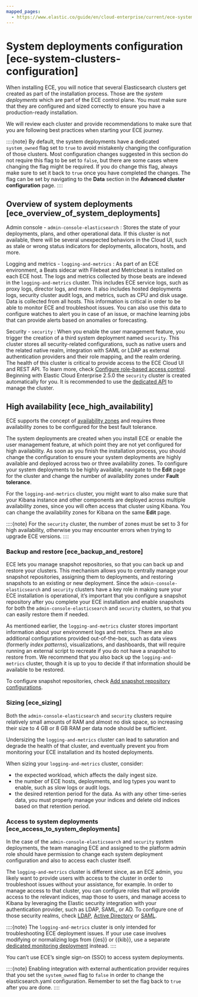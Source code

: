 ```yaml
---
mapped_pages:
  - https://www.elastic.co/guide/en/cloud-enterprise/current/ece-system-clusters-configuration.html
---
```


# System deployments configuration [ece-system-clusters-configuration]

When installing ECE, you will notice that several Elasticsearch clusters get created as part of the installation process. Those are the *system deployments* which are part of the ECE control plane. You must make sure that they are configured and sized correctly to ensure you have a production-ready installation.

We will review each cluster and provide recommendations to make sure that you are following best practices when starting your ECE journey.

::::{note} 
By default, the system deployments have a dedicated `system_owned` flag set to `true` to avoid mistakenly changing the configuration of those clusters. Most configuration changes suggested in this section do not require this flag to be set to `false`, but there are some cases where changing the flag might be required. If you do change this flag, always make sure to set it back to `true` once you have completed the changes. The flag can be set by navigating to the **Data** section in the **Advanced cluster configuration** page.
::::



## Overview of system deployments [ece_overview_of_system_deployments] 

Admin console - `admin-console-elasticsearch`
:   Stores the state of your deployments, plans, and other operational data. If this cluster is not available, there will be several unexpected behaviors in the Cloud UI, such as stale or wrong status indicators for deployments, allocators, hosts, and more.

Logging and metrics - `logging-and-metrics`
:   As part of an ECE environment, a Beats sidecar  with Filebeat and Metricbeat is installed on each ECE host. The logs and metrics collected by those beats are indexed in the `logging-and-metrics` cluster. This includes ECE service logs, such as proxy logs, director logs, and more. It also includes hosted deployments logs, security cluster audit logs, and metrics, such as CPU and disk usage. Data is collected from all hosts. This information is critical in order to be able to monitor ECE and troubleshoot issues. You can also use this data to configure watches to alert you in case of an issue, or machine learning jobs that can provide alerts based on anomalies or forecasting.

Security - `security`
:   When you enable the user management feature, you trigger the creation of a third system deployment named `security`. This cluster stores all security-related configurations, such as native users and the related native realm, integration with SAML or LDAP as external authentication providers and their role mapping, and the realm ordering. The health of this cluster is critical to provide access to the ECE Cloud UI and REST API. To learn more, check [Configure role-based access control](../../users-roles/cloud-enterprise-orchestrator/manage-users-roles.md). Beginning with Elastic Cloud Enterprise 2.5.0 the `security` cluster is created automatically for you. It is recommended to use the [dedicated API](https://www.elastic.co/guide/en/cloud-enterprise/current/update-security-deployment.html) to manage the cluster.


## High availability [ece_high_availability] 

ECE supports the concept of [availability zones](ece-ha.md) and requires three availability zones to be configured for the best fault tolerance.

The system deployments are created when you install ECE or enable the user management feature, at which point they are not yet configured for high availability. As soon as you finish the installation process, you should change the configuration to ensure your system deployments are highly available and deployed across two or three availability zones. To configure your system deployments to be highly available, navigate to the **Edit** page for the cluster and change the number of availability zones under **Fault tolerance**.

For the `logging-and-metrics` cluster, you might want to also make sure that your Kibana instance and other components are deployed across multiple availability zones, since you will often access that cluster using Kibana. You can change the availability zones for Kibana on the same **Edit** page.

::::{note} 
For the `security` cluster, the number of zones must be set to 3 for high availability, otherwise you may encounter errors when trying to upgrade ECE versions.
::::



### Backup and restore [ece_backup_and_restore] 

ECE lets you manage snapshot repositories, so that you can back up and restore your clusters. This mechanism allows you to centrally manage your snapshot repositories, assigning them to deployments, and restoring snapshots to an existing or new deployment. Since the `admin-console-elasticsearch` and `security` clusters have a key role in making sure your ECE installation is operational, it’s important that you configure a snapshot repository after you complete your ECE installation and enable snapshots for both the `admin-console-elasticsearch` and `security` clusters, so that you can easily restore them if needed.

As mentioned earlier, the `logging-and-metrics` cluster stores important information about your environment logs and metrics. There are also additional configurations provided out-of-the-box, such as data views (formerly *index patterns*), visualizations, and dashboards, that will require running an external script to recreate if you do not have a snapshot to restore from. We recommend that you also back up the `logging-and-metrics` cluster, though it is up to you to decide if that information should be available to be restored.

To configure snapshot repositories, check [Add snapshot repository configurations](../../tools/snapshot-and-restore/cloud-enterprise.md#ece-manage-repositories-add).


### Sizing [ece_sizing] 

Both the `admin-console-elasticsearch` and `security` clusters require relatively small amounts of RAM and almost no disk space, so increasing their size to 4 GB or 8 GB RAM per data node should be sufficient.

Undersizing the `logging-and-metrics` cluster can lead to saturation and degrade the health of that cluster, and eventually prevent you from monitoring your ECE installation and its hosted deployments.

When sizing your `logging-and-metrics` cluster, consider:

* the expected workload, which affects the daily ingest size.
* the number of ECE hosts, deployments, and log types you want to enable, such as slow logs or audit logs.
* the desired retention period for the data. As with any other time-series data, you must properly manage your indices and delete old indices based on that retention period.


### Access to system deployments [ece_access_to_system_deployments] 

In the case of the `admin-console-elasticsearch` and `security` system deployments, the team managing ECE and assigned to the platform admin role should have permission to change each system deployment configuration and also to access each cluster itself.

The `logging-and-metrics` cluster is different since, as an ECE admin, you likely want to provide users with access to the cluster in order to troubleshoot issues without your assistance, for example. In order to manage access to that cluster, you can configure roles that will provide access to the relevant indices, map those to users, and manage access to Kibana by leveraging the Elastic security integration with your authentication provider, such as LDAP, SAML, or AD. To configure one of those security realms, check [LDAP](../../users-roles/cluster-or-deployment-auth/ldap.md), [Active Directory](../../users-roles/cluster-or-deployment-auth/active-directory.md) or [SAML](../../users-roles/cluster-or-deployment-auth/saml.md).

::::{note} 
The `logging-and-metrics` cluster is only intended for troubleshooting ECE deployment issues. If your use case involves modifying or normalizing logs from {{es}} or {{kib}}, use a separate [dedicated monitoring deployment](../../monitor/stack-monitoring/ece-stack-monitoring.md) instead.
::::


You can’t use ECE’s single sign-on (SSO) to access system deployments.

::::{note} 
Enabling integration with external authentication provider requires that you set the `system_owned` flag to `false` in order to change the elasticsearch.yaml configuration. Remember to set the flag back to `true` after you are done.
::::


